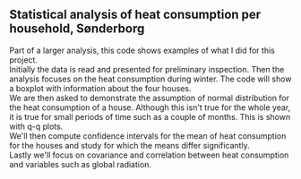 ## Statistical analysis of heat consumption per household, Sønderborg

Part of a larger analysis, this code shows examples of what I did for this project.\
Initially the data is read and presented for preliminary inspection. Then the analysis focuses on the heat consumption during winter. The code will show a boxplot with information about the four houses.\
We are then asked to demonstrate the assumption of normal distribution for the heat consumption of a house. Although this isn't true for the whole year, it is true for small periods of time such as a couple of months. This is shown with q-q plots.\
We'll then compute confidence intervals for the mean of heat consumption for the houses and study for which the means differ significantly.\
Lastly we'll focus on covariance and correlation between heat consumption and variables such as global radiation.